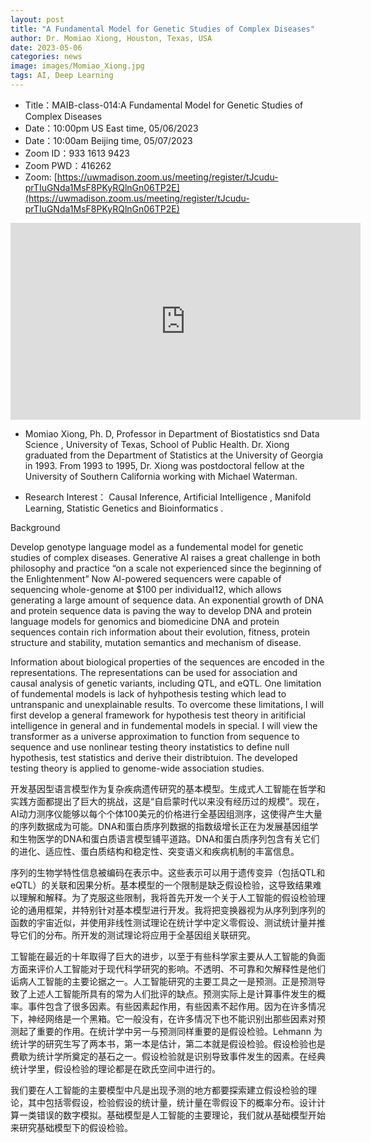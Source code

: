 ```yaml
---
layout: post
title: "A Fundamental Model for Genetic Studies of Complex Diseases"
author: Dr. Momiao Xiong, Houston, Texas, USA
date: 2023-05-06
categories: news
image: images/Momiao_Xiong.jpg
tags: AI, Deep Learning
---
```


- Title：MAIB-class-014:A Fundamental Model for Genetic Studies of Complex Diseases
- Date：10:00pm US East time, 05/06/2023
- Date：10:00am Beijing time, 05/07/2023
- Zoom  ID：933 1613 9423
- Zoom PWD：416262
- Zoom: [https://uwmadison.zoom.us/meeting/register/tJcudu-prTIuGNda1MsF8PKyRQlnGn06TP2E](https://uwmadison.zoom.us/meeting/register/tJcudu-prTIuGNda1MsF8PKyRQlnGn06TP2E)

<p align="center">
<iframe width="560" height="315" src="https://www.youtube.com/embed/AAMhNCAEWMg" title="YouTube video player" frameborder="0" allow="accelerometer; autoplay; clipboard-write; encrypted-media; gyroscope; picture-in-picture" allowfullscreen></iframe>
</p>

* Momiao Xiong, Ph. D, Professor in Department of Biostatistics snd Data Science , University of Texas, School of Public Health. Dr. Xiong graduated from the Department of Statistics at the University of Georgia in 1993. From 1993 to 1995, Dr. Xiong was postdoctoral fellow at the University of Southern California working with Michael Waterman.

* Research Interest： Causal Inference, Artificial Intelligence , Manifold Learning, Statistic Genetics and Bioinformatics .

Background

Develop genotype language model as a fundemental model for genetic studies of complex diseases. Generative AI raises a great challenge in both philosophy and practice “on a scale not experienced since the beginning of the Enlightenment” 
Now AI-powered sequencers were capable of sequencing whole-genome  at $100 per individual12, which allows generating a large amount of sequence data. An exponential growth of DNA and protein sequence data is paving the way to develop DNA and protein language models for genomics and biomedicine
DNA and protein sequences contain rich information about their evolution, fitness,  protein structure and stability, mutation semantics and mechanism of disease.

Information about biological properties of the sequences are encoded in the representations. The representations can be used for  association and causal analysis of genetic variants, including QTL,  and eQTL.
One limitation of fundemental models is lack of hyhpothesis testing which lead to untranspanic and unexplainable results. To overcome these limitations, I will first develop a general framework 
for hypothesis test theory in aritificial intelligence in general and in fundemental models in special. I will view the transformer as a universe approximation
to function from sequence to sequence and use nonlinear testing theory instatistics to define null hypothesis, test statistics and derive their distribtuion.
The developed testing theory is applied to genome-wide association studies.

开发基因型语言模型作为复杂疾病遗传研究的基本模型。生成式人工智能在哲学和实践方面都提出了巨大的挑战，这是“自启蒙时代以来没有经历过的规模”。现在，AI动力测序仪能够以每个个体100美元的价格进行全基因组测序，这使得产生大量的序列数据成为可能。DNA和蛋白质序列数据的指数级增长正在为发展基因组学和生物医学的DNA和蛋白质语言模型铺平道路。DNA和蛋白质序列包含有关它们的进化、适应性、蛋白质结构和稳定性、突变语义和疾病机制的丰富信息。

序列的生物学特性信息被编码在表示中。这些表示可以用于遗传变异（包括QTL和eQTL）的关联和因果分析。基本模型的一个限制是缺乏假设检验，这导致结果难以理解和解释。为了克服这些限制，我将首先开发一个关于人工智能的假设检验理论的通用框架，并特别针对基本模型进行开发。我将把变换器视为从序列到序列的函数的宇宙近似，并使用非线性测试理论在统计学中定义零假设、测试统计量并推导它们的分布。所开发的测试理论将应用于全基因组关联研究。

工智能在最近的十年取得了巨大的进步，以至于有些科学家主要从人工智能的負面方面来评价人工智能对于现代科学研究的影响。不透明、不可靠和欠解释性是他们诟病人工智能的主要论据之一。人工智能研究的主要工具之一是预测。正是预测导致了上述人工智能所具有的常为人们批评的缺点。预测实际上是计算事件发生的概率。事件包含了很多因素。有些因素起作用，有些因素不起作用。因为在许多情况下，神经网络是一个黑箱。它一般没有，在许多情况下也不能识别出那些因素对预测起了重要的作用。在统计学中另一与预测同样重要的是假设检验。Lehmann 为统计学的研究生写了两本书，第一本是估计，第二本就是假设检验。假设检验也是费歇为统计学所奠定的基石之一。假设检验就是识别导致事件发生的因素。在经典统计学里，假设检验的理论都是在欧氏空间中进行的。

我们要在人工智能的主要模型中凡是出现予测的地方都要探索建立假设检验的理论，其中包括零假设，检验假设的统计量，统计量在零假设下的概率分布。设计计算一类错误的数字模拟。基础模型是人工智能的主要理论，我们就从基础模型开始来研究基础模型下的假设检验。
